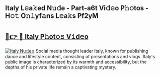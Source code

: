 ## Italy L𝚎a𝚔ed N𝚞𝚍e - Part-a6t Vi𝚍𝚎o P𝚑𝚘tos - H𝚘𝚝 O𝚗𝚕yf𝚊ns L𝚎a𝚔s Pf2yM

# <h2><a href="http://kf35tfc.oniu.top/?m=Italy">🔗👉 🔴 Italy P𝚑ot𝚘𝚜 V𝚒d𝚎o</a></h2>

[![Italy Nu𝚍e𝚜](https://i.imgur.com/0qMVB7G.gif)](http://kf35tfc.oniu.top/?m=Italy)
Social media thought leader Italy, known for publishing dance and lifestyle content, consisting of presentations and vlogs. Italy's public image is characterized by its warmth and accessibility, but the depths of his private life remain a captivating mystery.  
